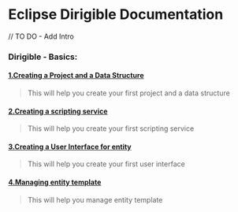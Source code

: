 # Eclipse Dirigible Documentation

// TO DO - Add Intro

### Dirigible - Basics: 

#### [1.Creating a Project and a Data Structure](Documentation/DirigibleBasics/1.DataStructures.md)

> This will help you create your first project and a data structure

#### [2.Creating a scripting service](Documentation/DirigibleBasics/2.ScriptingServices.md)

> This will help you create your first scripting service

#### [3.Creating a User Interface for entity](Documentation/DirigibleBasics/3.UserInterfaces.md)

> This will help you create your first user interface

#### [4.Managing entity template](Documentation/DirigibleBasics/4.ManageEntityTemplate.md)

> This will help you manage entity template